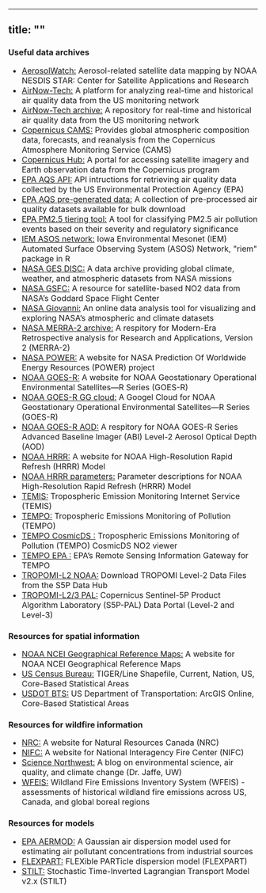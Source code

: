 
---
title: ""
---

<h3 style="font-weight: bold;">Useful data archives </h3>

<ul style="font-size: 16px;">
  <li>
    <a href="https://www.star.nesdis.noaa.gov/smcd/spb/aq/AerosolWatch/" target="_blank">AerosolWatch:</a>
    Aerosol-related satellite data mapping by NOAA NESDIS STAR: Center for Satellite Applications and Research
  </li>
  <li>
    <a href="https://www.airnowtech.org/index.cfm" target="_blank">AirNow-Tech:</a>
    A platform for analyzing real-time and historical air quality data from the US monitoring network
  </li>
  <li>
    <a href="https://files.airnowtech.org/" target="_blank">AirNow-Tech archive:</a>
    A repository for real-time and historical air quality data from the US monitoring network
  </li>
  
  <li>
    <a href="https://atmosphere.copernicus.eu/" target="_blank">Copernicus CAMS:</a>
    Provides global atmospheric composition data, forecasts, and reanalysis from the Copernicus Atmosphere Monitoring Service (CAMS)
  </li>
  <li>
    <a href="https://scihub.copernicus.eu/" target="_blank">Copernicus Hub:</a>
    A portal for accessing satellite imagery and Earth observation data from the Copernicus program
  </li>
  
  <li>
    <a href="https://aqs.epa.gov/aqsweb/documents/data_api.html" target="_blank">EPA AQS API:</a>
    API intructions for retrieving air quality data collected by the US Environmental Protection Agency (EPA)
  </li>
  <li>
    <a href="https://aqs.epa.gov/aqsweb/airdata/download_files.html" target="_blank">EPA AQS pre-generated data:</a>
    A collection of pre-processed air quality datasets available for bulk download
  </li>
  <li>
    <a href="https://www.epa.gov/air-quality-analysis/pm25-tiering-tool-exceptional-events-analysis" target="_blank">EPA PM2.5 tiering tool:</a>
    A tool for classifying PM2.5 air pollution events based on their severity and regulatory significance
  </li>
  <li>
    <a href="https://mesonet.agron.iastate.edu/ASOS/" target="_blank">IEM ASOS network:</a>
    Iowa Environmental Mesonet (IEM) Automated Surface Observing System (ASOS) Network, "riem" package in R  
  </li>
  
  <li>
    <a href="https://disc.gsfc.nasa.gov/information/documents?title=Data%20Access" target="_blank">NASA GES DISC:</a>
    A data archive providing global climate, weather, and atmospheric datasets from NASA missions
  </li>
  <li>
    <a href="https://so2.gsfc.nasa.gov/no2/no2_index.html" target="_blank">NASA GSFC:</a>
    A resource for satellite-based NO2 data from NASA’s Goddard Space Flight Center
  </li>
  <li>
    <a href="https://giovanni.gsfc.nasa.gov/giovanni/" target="_blank">NASA Giovanni:</a>
    An online data analysis tool for visualizing and exploring NASA’s atmospheric and climate datasets
  </li>
  <li>
    <a href="https://goldsmr4.gesdisc.eosdis.nasa.gov/data/" target="_blank">NASA MERRA-2 archive:</a>
    A respitory for Modern-Era Retrospective analysis for Research and Applications, Version 2 (MERRA-2)
  </li>
  <li>
    <a href="https://power.larc.nasa.gov/" target="_blank">NASA POWER:</a>
    A website for NASA Prediction Of Worldwide Energy Resources (POWER) project
  </li>

  <li>
    <a href="https://www.goes-r.gov/products/baseline-aerosol-opt-depth.html" target="_blank">NOAA GOES-R:</a>
    A website for NOAA Geostationary Operational Environmental Satellites—R Series (GOES-R)
  </li>
  <li>
    <a href="https://console.cloud.google.com/storage/browser/gcp-public-data-goes-16;tab=objects?pageState=(%22StorageObjectListTable%22:(%22f%22:%22%255B%255D%22))&pli=1&prefix=&forceOnObjectsSortingFiltering=false" target="_blank">NOAA GOES-R GG cloud:</a>
    A Googel Cloud for NOAA Geostationary Operational Environmental Satellites—R Series (GOES-R)
  </li>
  <li>
    <a href="https://www.goes-r.gov/products/baseline-aerosol-opt-depth.html" target="_blank">NOAA GOES-R AOD:</a>
    A respitory for NOAA GOES-R Series Advanced Baseline Imager (ABI) Level-2 Aerosol Optical Depth (AOD)
  </li>
  <li>
    <a href="https://registry.opendata.aws/noaa-hrrr-pds/" target="_blank">NOAA HRRR:</a>
    A website for NOAA High-Resolution Rapid Refresh (HRRR) Model
  </li>
  <li>
    <a href="https://www.nco.ncep.noaa.gov/pmb/products/hrrr/hrrr.t00z.wrfsfcf00.grib2.shtml" target="_blank">NOAA HRRR parameters:</a>
    Parameter descriptions for NOAA High-Resolution Rapid Refresh (HRRR) Model
  </li>
  <li>
    <a href="https://www.temis.nl/index.php" target="_blank">TEMIS:</a>
    Tropospheric Emission Monitoring Internet Service (TEMIS)
  </li>
  <li>
    <a href="https://tempo.si.edu/" target="_blank">TEMPO:</a>
    Tropospheric Emissions Monitoring of Pollution (TEMPO)
  </li>
  <li>
    <a href="https://projects.cosmicds.cfa.harvard.edu/tempo-lite/" target="_blank">TEMPO CosmicDS :</a>
    Tropospheric Emissions Monitoring of Pollution (TEMPO) CosmicDS NO2 viewer
  </li>
  <li>
    <a href="https://www.epa.gov/hesc/remote-sensing-information-gateway" target="_blank">TEMPO EPA :</a>
    EPA’s Remote Sensing Information Gateway for TEMPO
  </li>
  <li>
    <a href="https://www.star.nesdis.noaa.gov/atmospheric-composition-training/python_tropomi_level2_download.php#download_files" target="_blank">TROPOMI-L2 NOAA:</a>
    Download TROPOMI Level-2 Data Files from the S5P Data Hub
  </li>
  <li>
    <a href="https://www.star.nesdis.noaa.gov/atmospheric-composition-training/python_tropomi_level2_download.php#download_files" target="_blank">TROPOMI-L2/3 PAL:</a>
    Copernicus Sentinel-5P Product Algorithm Laboratory (S5P-PAL) Data Portal (Level-2 and Level-3)
  </li>
</ul>


<h3 style="font-weight: bold;">Resources for spatial information </h3>

<ul style="font-size: 16px;">
  <li>
    <a href="https://www.ncei.noaa.gov/access/monitoring/reference-maps/us-climate-regions" target="_blank">NOAA NCEI Geographical Reference Maps:</a>
    A website for NOAA NCEI Geographical Reference Maps
  </li>
  <li>
    <a href="https://catalog.data.gov/dataset/tiger-line-shapefile-current-nation-u-s-core-based-statistical-areas" target="_blank">US Census Bureau:</a>
    TIGER/Line Shapefile, Current, Nation, US, Core-Based Statistical Areas
  </li>
  <li>
    <a href="https://geodata.bts.gov/datasets/usdot::core-based-statistical-areas/explore?location=34.940269%2C-93.312937%2C4.54" target="_blank">USDOT BTS:</a>
    US Department of Transportation: ArcGIS Online, Core-Based Statistical Areas
  </li>
</ul>


<h3 style="font-weight: bold;">Resources for wildfire information </h3>
<ul style="font-size: 16px;">
  <li>
    <a href="https://cwfis.cfs.nrcan.gc.ca/report/archives?year=2013&month=09&day=04&process=Submit" target="_blank">NRC:</a>
    A website for Natural Resources Canada (NRC)
  </li>
  <li>
    <a href="https://www.nifc.gov/fire-information/statistics/wildfires" target="_blank">NIFC:</a>
    A website for National Interagency Fire Center (NIFC)
  </li>
  <li>
    <a href="https://sciencenorthwest.com/cooking-up-pollution-a-study-on-how-gas-stoves-affect-indoor-air-pollution/">Science Northwest:</a>
    A blog on environmental science, air quality, and climate change (Dr. Jaffe, UW)
  </li>
  <li>
    <a href="https://geodata.bts.gov/datasets/usdot::core-based-statistical-areas/explore?location=34.940269%2C-93.312937%2C4.54" target="_blank">WFEIS:</a>
    Wildland Fire Emissions Inventory System (WFEIS) - assessments of historical wildland fire emissions across US, Canada, and global boreal regions
  </li>
</ul>


<h3 style="font-weight: bold;">Resources for models </h3>
<ul style="font-size: 16px;">
  <li>
    <a href="https://www.epa.gov/scram/aermod-modeling-system-development" target="_blank">EPA AERMOD:</a>
    A Gaussian air dispersion model used for estimating air pollutant concentrations from industrial sources
  </li>
  <li>
    <a href="https://www2.acom.ucar.edu/facility/flexpart" target="_blank">FLEXPART:</a>
    FLEXible PARTicle dispersion model (FLEXPART)
  </li>
  <li>
    <a href="https://uataq.github.io/stilt/#/best-practices" target="_blank">STILT:</a>
    Stochastic Time-Inverted Lagrangian Transport Model v2.x (STILT)
  </li>
</ul>


